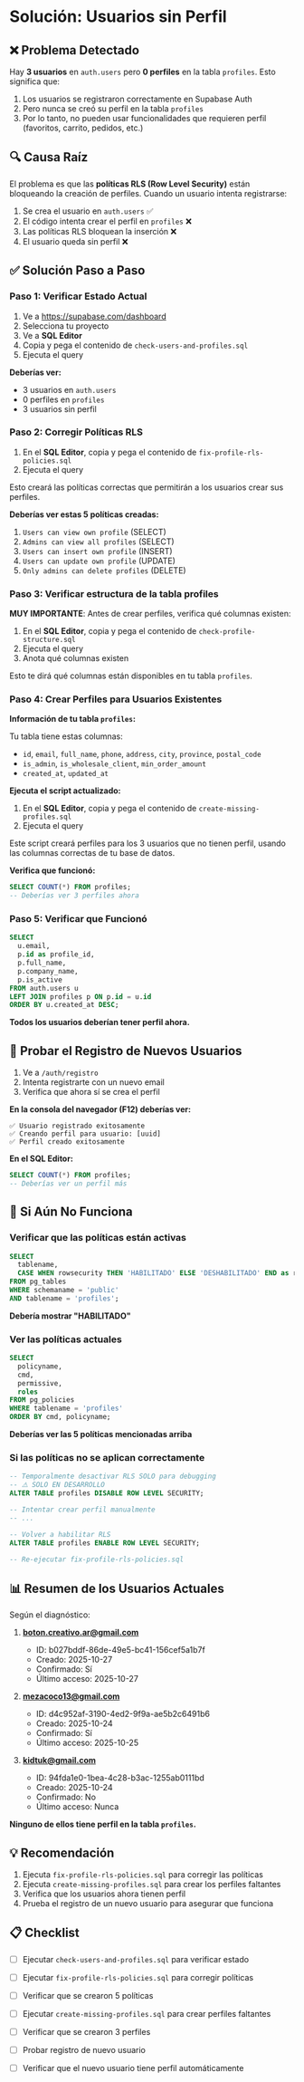 # Solución: Usuarios sin Perfil

## ❌ Problema Detectado

Hay **3 usuarios** en `auth.users` pero **0 perfiles** en la tabla `profiles`. Esto significa que:

1. Los usuarios se registraron correctamente en Supabase Auth
2. Pero nunca se creó su perfil en la tabla `profiles`
3. Por lo tanto, no pueden usar funcionalidades que requieren perfil (favoritos, carrito, pedidos, etc.)

## 🔍 Causa Raíz

El problema es que las **políticas RLS (Row Level Security)** están bloqueando la creación de perfiles. Cuando un usuario intenta registrarse:

1. Se crea el usuario en `auth.users` ✅
2. El código intenta crear el perfil en `profiles` ❌
3. Las políticas RLS bloquean la inserción ❌
4. El usuario queda sin perfil ❌

## ✅ Solución Paso a Paso

### Paso 1: Verificar Estado Actual

1. Ve a https://supabase.com/dashboard
2. Selecciona tu proyecto
3. Ve a **SQL Editor**
4. Copia y pega el contenido de `check-users-and-profiles.sql`
5. Ejecuta el query

**Deberías ver:**
- 3 usuarios en `auth.users`
- 0 perfiles en `profiles`
- 3 usuarios sin perfil

### Paso 2: Corregir Políticas RLS

1. En el **SQL Editor**, copia y pega el contenido de `fix-profile-rls-policies.sql`
2. Ejecuta el query

Esto creará las políticas correctas que permitirán a los usuarios crear sus perfiles.

**Deberías ver estas 5 políticas creadas:**
1. `Users can view own profile` (SELECT)
2. `Admins can view all profiles` (SELECT)
3. `Users can insert own profile` (INSERT)
4. `Users can update own profile` (UPDATE)
5. `Only admins can delete profiles` (DELETE)

### Paso 3: Verificar estructura de la tabla profiles

**MUY IMPORTANTE**: Antes de crear perfiles, verifica qué columnas existen:

1. En el **SQL Editor**, copia y pega el contenido de `check-profile-structure.sql`
2. Ejecuta el query
3. Anota qué columnas existen

Esto te dirá qué columnas están disponibles en tu tabla `profiles`.

### Paso 4: Crear Perfiles para Usuarios Existentes

**Información de tu tabla `profiles`:**

Tu tabla tiene estas columnas:
- `id`, `email`, `full_name`, `phone`, `address`, `city`, `province`, `postal_code`
- `is_admin`, `is_wholesale_client`, `min_order_amount`
- `created_at`, `updated_at`

**Ejecuta el script actualizado:**

1. En el **SQL Editor**, copia y pega el contenido de `create-missing-profiles.sql`
2. Ejecuta el query

Este script creará perfiles para los 3 usuarios que no tienen perfil, usando las columnas correctas de tu base de datos.

**Verifica que funcionó:**
```sql
SELECT COUNT(*) FROM profiles;
-- Deberías ver 3 perfiles ahora
```

### Paso 5: Verificar que Funcionó

```sql
SELECT 
  u.email,
  p.id as profile_id,
  p.full_name,
  p.company_name,
  p.is_active
FROM auth.users u
LEFT JOIN profiles p ON p.id = u.id
ORDER BY u.created_at DESC;
```

**Todos los usuarios deberían tener perfil ahora.**

## 🧪 Probar el Registro de Nuevos Usuarios

1. Ve a `/auth/registro`
2. Intenta registrarte con un nuevo email
3. Verifica que ahora sí se crea el perfil

**En la consola del navegador (F12) deberías ver:**
```
✅ Usuario registrado exitosamente
✅ Creando perfil para usuario: [uuid]
✅ Perfil creado exitosamente
```

**En el SQL Editor:**
```sql
SELECT COUNT(*) FROM profiles;
-- Deberías ver un perfil más
```

## 🐛 Si Aún No Funciona

### Verificar que las políticas están activas

```sql
SELECT 
  tablename,
  CASE WHEN rowsecurity THEN 'HABILITADO' ELSE 'DESHABILITADO' END as rls_status
FROM pg_tables
WHERE schemaname = 'public'
AND tablename = 'profiles';
```

**Debería mostrar "HABILITADO"**

### Ver las políticas actuales

```sql
SELECT 
  policyname,
  cmd,
  permissive,
  roles
FROM pg_policies
WHERE tablename = 'profiles'
ORDER BY cmd, policyname;
```

**Deberías ver las 5 políticas mencionadas arriba**

### Si las políticas no se aplican correctamente

```sql
-- Temporalmente desactivar RLS SOLO para debugging
-- ⚠️ SOLO EN DESARROLLO
ALTER TABLE profiles DISABLE ROW LEVEL SECURITY;

-- Intentar crear perfil manualmente
-- ...

-- Volver a habilitar RLS
ALTER TABLE profiles ENABLE ROW LEVEL SECURITY;

-- Re-ejecutar fix-profile-rls-policies.sql
```

## 📊 Resumen de los Usuarios Actuales

Según el diagnóstico:

1. **boton.creativo.ar@gmail.com**
   - ID: b027bddf-86de-49e5-bc41-156cef5a1b7f
   - Creado: 2025-10-27
   - Confirmado: Sí
   - Último acceso: 2025-10-27

2. **mezacoco13@gmail.com**
   - ID: d4c952af-3190-4ed2-9f9a-ae5b2c6491b6
   - Creado: 2025-10-24
   - Confirmado: Sí
   - Último acceso: 2025-10-25

3. **kidtuk@gmail.com**
   - ID: 94fda1e0-1bea-4c28-b3ac-1255ab0111bd
   - Creado: 2025-10-24
   - Confirmado: No
   - Último acceso: Nunca

**Ninguno de ellos tiene perfil en la tabla `profiles`.**

## 💡 Recomendación

1. Ejecuta `fix-profile-rls-policies.sql` para corregir las políticas
2. Ejecuta `create-missing-profiles.sql` para crear los perfiles faltantes
3. Verifica que los usuarios ahora tienen perfil
4. Prueba el registro de un nuevo usuario para asegurar que funciona

## 📋 Checklist

- [ ] Ejecutar `check-users-and-profiles.sql` para verificar estado
- [ ] Ejecutar `fix-profile-rls-policies.sql` para corregir políticas
- [ ] Verificar que se crearon 5 políticas
- [ ] Ejecutar `create-missing-profiles.sql` para crear perfiles faltantes
- [ ] Verificar que se crearon 3 perfiles
- [ ] Probar registro de nuevo usuario
- [ ] Verificar que el nuevo usuario tiene perfil automáticamente

